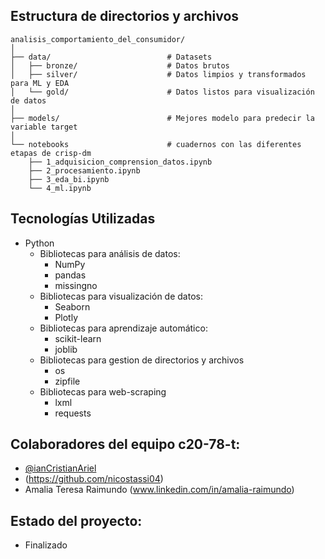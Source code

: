 ## Estructura de directorios y archivos

    analisis_comportamiento_del_consumidor/
    │
    ├── data/                          # Datasets
    │   ├── bronze/                    # Datos brutos
    │   ├── silver/                    # Datos limpios y transformados para ML y EDA
    │   └── gold/                      # Datos listos para visualización de datos
    │
    ├── models/                        # Mejores modelo para predecir la variable target
    │
    └── notebooks                      # cuadernos con las diferentes etapas de crisp-dm
        ├── 1_adquisicion_comprension_datos.ipynb                    
        ├── 2_procesamiento.ipynb                    
        ├── 3_eda_bi.ipynb
        └── 4_ml.ipynb

## Tecnologías Utilizadas
- Python
  - Bibliotecas para análisis de datos:
    - NumPy
    - pandas
    - missingno
  -	Bibliotecas para visualización de datos:
    -	Seaborn
    - Plotly
  -	Bibliotecas para aprendizaje automático:
    -	scikit-learn
    - joblib
  - Bibliotecas para gestion de directorios y archivos
    - os
    - zipfile
  - Bibliotecas para web-scraping
    - lxml
    - requests

## Colaboradores del equipo c20-78-t:
- [@ianCristianAriel](https://github.com/ianCristianAriel)
- (https://github.com/nicostassi04)
- Amalia Teresa Raimundo (www.linkedin.com/in/amalia-raimundo)

## Estado del proyecto:
- Finalizado 

